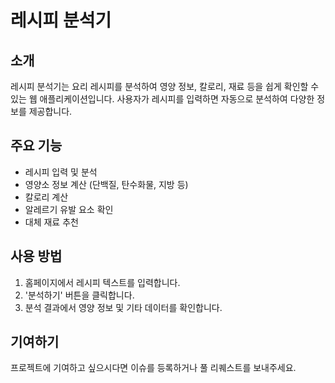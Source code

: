# 레시피 분석기

## 소개
레시피 분석기는 요리 레시피를 분석하여 영양 정보, 칼로리, 재료 등을 쉽게 확인할 수 있는 웹 애플리케이션입니다. 사용자가 레시피를 입력하면 자동으로 분석하여 다양한 정보를 제공합니다.

## 주요 기능
- 레시피 입력 및 분석
- 영양소 정보 계산 (단백질, 탄수화물, 지방 등)
- 칼로리 계산
- 알레르기 유발 요소 확인
- 대체 재료 추천

## 사용 방법
1. 홈페이지에서 레시피 텍스트를 입력합니다.
2. '분석하기' 버튼을 클릭합니다.
3. 분석 결과에서 영양 정보 및 기타 데이터를 확인합니다.

## 기여하기
프로젝트에 기여하고 싶으시다면 이슈를 등록하거나 풀 리퀘스트를 보내주세요.

